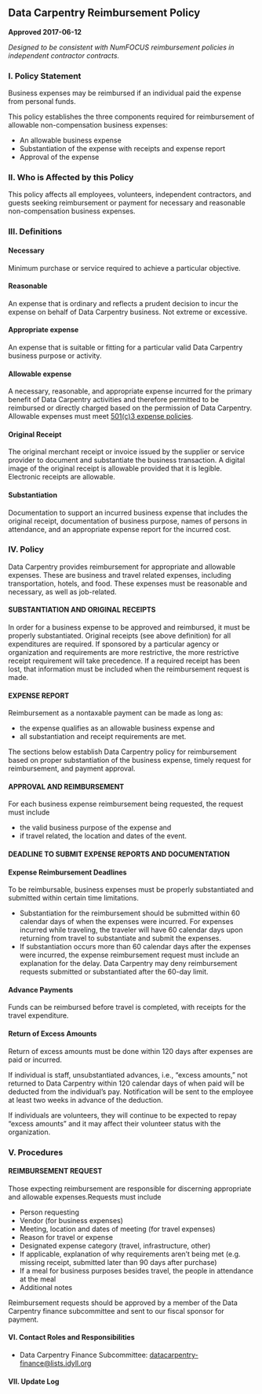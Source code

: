## Data Carpentry Reimbursement Policy

**Approved 2017-06-12**

 *Designed to be consistent with NumFOCUS reimbursement policies in independent contractor contracts.*

### I. Policy Statement

Business expenses may be reimbursed if an individual paid the expense from personal funds.

This policy establishes the three components required for reimbursement of allowable non-compensation business expenses:
- An allowable business expense
- Substantiation of the expense with receipts and expense report
- Approval of the expense

### II. Who is Affected by this Policy

This policy affects all employees, volunteers, independent contractors, and guests seeking reimbursement or payment for necessary and reasonable non-compensation business expenses.

### III. Definitions

#### Necessary
Minimum purchase or service required to achieve a particular objective.

#### Reasonable
An expense that is ordinary and reflects a prudent decision to incur the expense on behalf of Data Carpentry business. Not extreme or excessive.

#### Appropriate expense
An expense that is suitable or fitting for a particular valid Data Carpentry business purpose or activity.

#### Allowable expense
A necessary, reasonable, and appropriate expense incurred for the primary benefit of Data Carpentry activities and therefore permitted to be reimbursed or directly charged based on the permission of Data Carpentry. Allowable expenses must meet [501(c)3 expense policies](https://www.irs.gov/pub/irs-pdf/p535.pdf).

#### Original Receipt
The original merchant receipt or invoice issued by the supplier or service provider to document and substantiate the business transaction. A digital image of the original receipt is allowable provided that it is legible. Electronic receipts are allowable.

#### Substantiation
Documentation to support an incurred business expense that includes the original receipt, documentation of business purpose, names of persons in attendance, and an appropriate expense report for the incurred cost.

### IV. Policy

Data Carpentry provides reimbursement for appropriate and allowable expenses. These are business and travel related expenses, including transportation, hotels, and food. These expenses must be reasonable and necessary, as well as job-related.

#### SUBSTANTIATION AND ORIGINAL RECEIPTS
In order for a business expense to be approved and reimbursed, it must be properly substantiated. Original receipts (see above definition) for all expenditures are required. If sponsored by a particular agency or organization and requirements are more restrictive, the more restrictive receipt requirement will take precedence. If a required receipt has been lost, that information must be included when the reimbursement request is made.

#### EXPENSE REPORT
Reimbursement as a nontaxable payment can be made as long as:
- the expense qualifies as an allowable business expense and
- all substantiation and receipt requirements are met.  

The sections below establish Data Carpentry policy for reimbursement based on proper substantiation of the business expense, timely request for reimbursement, and payment approval.

#### APPROVAL AND REIMBURSEMENT
For each business expense reimbursement being requested, the request must include
- the valid business purpose of the expense and
- if travel related, the location and dates of the event.

#### DEADLINE TO SUBMIT EXPENSE REPORTS AND DOCUMENTATION
#### Expense Reimbursement Deadlines
To be reimbursable, business expenses must be properly substantiated and submitted within certain time limitations.
- Substantiation for the reimbursement should be submitted within 60 calendar days of when the expenses were incurred. For expenses incurred while traveling, the traveler will have 60 calendar days upon returning from travel to substantiate and submit the expenses.
- If substantiation occurs more than 60 calendar days after the expenses were incurred, the expense reimbursement request must include an explanation for the delay. Data Carpentry may deny reimbursement requests submitted or substantiated after the 60-day limit.

#### Advance Payments

 Funds can be reimbursed before travel is completed, with receipts for the travel expenditure.

#### Return of Excess Amounts
Return of excess amounts must be done within 120 days after expenses are paid or incurred.

If individual is staff, unsubstantiated advances, i.e., “excess amounts,” not returned to Data Carpentry within 120 calendar days of when paid will be deducted from the individual’s pay. Notification will be sent to the employee at least two weeks in advance of the deduction.

If individuals are volunteers, they will continue to be expected to repay “excess amounts” and it may affect their volunteer status with the organization.

### V. Procedures

#### REIMBURSEMENT REQUEST

Those expecting reimbursement are responsible for discerning appropriate and allowable expenses.Requests must include
- Person requesting
- Vendor (for business expenses)
- Meeting, location and dates of meeting (for travel expenses)
- Reason for travel or expense
- Designated expense category (travel, infrastructure, other)
- If applicable, explanation of why requirements aren’t being met (e.g. missing receipt, submitted later than 90 days after purchase)
- If a meal for business purposes besides travel, the people in attendance at the meal
- Additional notes

Reimbursement requests should be approved by a member of the Data Carpentry finance subcommittee and sent to our fiscal sponsor for payment.

#### VI. Contact Roles and Responsibilities
- Data Carpentry Finance Subcommittee: datacarpentry-finance@lists.idyll.org

#### VII. Update Log
